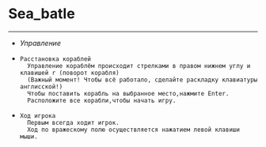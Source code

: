 # Sea_batle

---
- _Управление_
-     Расстановка кораблей
        Управление кораблём происходит стрелками в правом нижнем углу и клавишей r (поворот корабля)
        (Важный момент! Чтобы всё работало, сделайте раскладку клавиатуры англисской!)
        Чтобы поставить корабль на выбранное место,нажмите Enter.
        Расположите все корабли,чтобы начать игру.
-     Ход игрока
        Первым всегда ходит игрок. 
        Ход по вражескому полю осуществляется нажатием левой клавиши мыши.        




